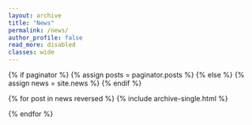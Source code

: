 ```yaml
---
layout: archive
title: "News"
permalink: /news/
author_profile: false
read_more: disabled
classes: wide
---
```


{% if paginator %}
  {% assign posts = paginator.posts %}
{% else %}
  {% assign news = site.news %}
{% endif %}

{% for post in news reversed %}
  {% include archive-single.html %}
  <p></p>
{% endfor %}
